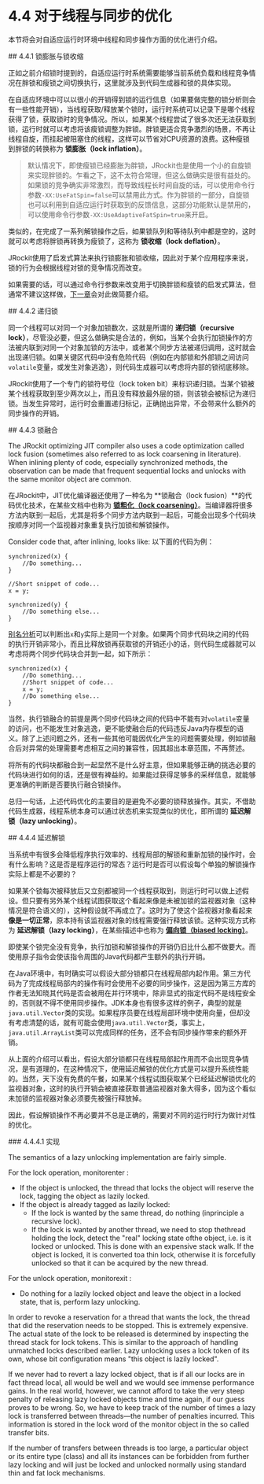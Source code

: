 # 4.4 对于线程与同步的优化

本节将会对自适应运行时环境中线程和同步操作方面的优化进行介绍。

<a name="4.4.1" />
## 4.4.1 锁膨胀与锁收缩

正如之前介绍锁时提到的，自适应运行时系统需要能够当前系统负载和线程竞争情况在胖锁和瘦锁之间切换执行，这里就涉及到代码生成器和锁的具体实现。

在自适应环境中可以以很小的开销得到锁的运行信息（如果要做完整的锁分析则会有一些性能开销），当线程获取/释放某个锁时，运行时系统可以记录下是哪个线程获得了锁，获取锁时的竞争情况。所以，如果某个线程尝试了很多次还无法获取到锁，运行时就可以考虑将该瘦锁调整为胖锁。胖锁更适合竞争激烈的场景，不再让线程自旋，而挂起被阻塞住的线程，这样可以节省对CPU资源的浪费。这种瘦锁到胖锁的转换称为 **锁膨胀（lock inflation）**。

>默认情况下，即使瘦锁已经膨胀为胖锁，JRockit也是使用一个小的自旋锁来实现胖锁的。乍看之下，这不太符合常理，但这么做确实是很有益处的。如果锁的竞争确实非常激烈，而导致线程长时间自旋的话，可以使用命令行参数`-XX:UseFatSpin=false`可以禁用此方式。作为胖锁的一部分，自旋锁也可以利用到自适应运行时获取到的反馈信息，这部分功能默认是禁用的，可以使用命令行参数`-XX:UseAdaptiveFatSpin=true`来开启。

类似的，在完成了一系列解锁操作之后，如果锁队列和等待队列中都是空的，这时就可以考虑将胖锁再转换为瘦锁了，这称为 **锁收缩（lock deflation）**。

JRockit使用了启发式算法来执行锁膨胀和锁收缩，因此对于某个应用程序来说，锁的行为会根据线程对锁的竞争情况而改变。

如果需要的话，可以通过命令行参数来改变用于切换胖锁和瘦锁的启发式算法，但通常不建议这样做，[下一章][1]会对此做简要介绍。

<a name="4.4.2" />
## 4.4.2 递归锁

同一个线程可以对同一个对象加锁数次，这就是所谓的 **递归锁（recursive lock）**，尽管没必要，但这么做确实是合法的，例如，当某个会执行加锁操作的方法被内联到对同一个对象加锁的方法中，或者某个同步方法被递归调用，这时就会出现递归锁。如果关键区代码中没有危险代码（例如在内部锁和外部锁之间访问`volatile`变量，或发生对象逃逸），则代码生成器可以考虑将内部的锁彻底移除。

JRockit使用了一个专门的锁符号位（lock token bit）来标识递归锁。当某个锁被某个线程获取到至少两次以上，而且没有释放最外层的锁，则该锁会被标记为递归锁。当发生异常时，运行时会重置递归标记，正确抛出异常，不会带来什么额外的同步操作的开销。

<a name="4.4.3" />
## 4.4.3 锁融合

The JRockit optimizing JIT compiler also uses a code optimization called lock fusion
(sometimes also referred to as lock coarsening in literature). When inlining plenty of
code, especially synchronized methods, the observation can be made that frequent
sequential locks and unlocks with the same monitor object are common.

在JRockit中，JIT优化编译器还使用了一种名为 **锁融合（lock fusion）**的代码优化技术，在某些文档中也称为 [**锁粗化（lock coarsening）**][2]。当编译器将很多方法内联到一起后，尤其是将多个同步方法内联到一起后，可能会出现多个代码块按顺序对同一个监视器对象重复执行加锁和解锁操作。

Consider code that, after inlining, looks like:
以下面的代码为例：

    synchronized(x) {
        //Do something...
    }
    
    //Short snippet of code...
    x = y;
    
    synchronized(y) {
        //Do something else...
    }

[别名分析][3]可以判断出`x`和`y`实际上是同一个对象。如果两个同步代码块之间的代码的执行开销非常小，而且比释放锁再获取锁的开销还小的话，则代码生成器就可以考虑将两个同步代码块合并到一起，如下所示：


    synchronized(x) {
        //Do something...
        //Short snippet of code...
        x = y;
        //Do something else...
    }

当然，执行锁融合的前提是两个同步代码块之间的代码中不能有对`volatile`变量的访问，也不能发生对象逃逸，更不能使融合后的代码违反Java内存模型的语义。除了上述问题之外，还有一些其他可能因优化产生的问题需要处理，例如锁融合后对异常的处理需要考虑相互之间的兼容性，因其超出本章范围，不再赘述。

将所有的代码块都融合到一起显然不是什么好主意，但如果能够正确的挑选必要的代码块进行如何的话，还是很有裨益的。如果能过获得足够多的采样信息，就能够更准确的判断是否要执行融合锁操作。

总归一句话，上述代码优化的主要目的是避免不必要的锁释放操作。其实，不借助代码生成器，线程系统本身可以通过状态机来实现类似的优化，即所谓的 **延迟解锁（lazy unlocking）**。

<a name="4.4.4" />
## 4.4.4 延迟解锁

当系统中有很多会降低程序执行效率的、线程局部的解锁和重新加锁的操作时，会有什么影响？这是否是程序运行的常态？运行时是否可以假设每个单独的解锁操作实际上都是不必要的？

如果某个锁每次被释放后又立刻都被同一个线程获取到，则运行时可以做上述假设。但只要有另外某个线程试图获取这个看起来像是未被加锁的监视器对象（这种情况是符合语义的），这种假设就不再成立了。这时为了使这个监视器对象看起来 **像是一切正常**，原本持有该监视器对象的线程需要强行释放该锁。这种实现方式称为 **延迟解锁（lazy locking）**，在某些描述中也称为 [**偏向锁（biased locking）**][4]。

即使某个锁完全没有竞争，执行加锁和解锁操作的开销仍旧比什么都不做要大。而使用原子指令会使该指令周围的Java代码都产生额外的执行开销。

在Java环境中，有时确实可以假设大部分锁都只在线程局部内起作用。第三方代码为了完成线程局部内的操作有时会使用不必要的同步操作，这是因为第三方库的作者无法知晓其代码是否会被用在并行环境中，除非显式的指定代码不是线程安全的，否则就不得不使用同步操作。JDK本身也有很多这样的例子，典型的就是`java.util.Vector`类的实现。如果程序员要在线程局部环境中使用向量，但却没有考虑清楚的话，就有可能会使用`java.util.Vector`类，事实上，`java.util.ArrayList`类可以完成同样的任务，还不会有同步操作带来的额外开销。

从上面的介绍可以看出，假设大部分锁都只在线程局部起作用而不会出现竞争情况，是有道理的，在这种情况下，使用延迟解锁的优化方式是可以提升系统性能的。当然，天下没有免费的午餐，如果某个线程试图获取某个已经延迟解锁优化的监视器对象，这时的执行开销会被直接获取普通监视器对象大得多，因为这个看似未加锁的监视器对象必须要先被强行释放掉。

因此，假设解锁操作不再必要并不总是正确的，需要对不同的运行时行为做针对性的优化。

<a name="4.4.4.1" />
### 4.4.4.1 实现

The semantics of a lazy unlocking implementation are fairly simple.

For the lock operation,  monitorenter :

* If the object is unlocked, the thread that locks the object will reserve the lock, tagging the object as lazily locked.
* If the object is already tagged as lazily locked:
    * If the lock is wanted by the same thread, do nothing (inprinciple a recursive lock).
    * If the lock is wanted by another thread, we need to stop thethread holding the lock, detect the "real" locking state ofthe object, i.e. is it locked or unlocked. This is done with an expensive stack walk. If the object is locked, it is converted toa thin lock, otherwise it is forcefully unlocked so that it can be acquired by the new thread.

For the unlock operation,  monitorexit :

* Do nothing for a lazily locked object and leave the object in a locked state, that is, perform lazy unlocking.

In order to revoke a reservation for a thread that wants the lock, the thread that did
the reservation needs to be stopped. This is extremely expensive. The actual state of
the lock to be released is determined by inspecting the thread stack for lock tokens.
This is similar to the approach of handling unmatched locks described earlier. Lazy
unlocking uses a lock token of its own, whose bit configuration means "this object is
lazily locked".

If we never had to revert a lazy locked object, that is if all our locks are in fact thread
local, all would be well and we would see immense performance gains. In the real
world, however, we cannot afford to take the very steep penalty of releasing lazy
locked objects time and time again, if our guess proves to be wrong. So, we have to
keep track of the number of times a lazy lock is transferred between threads—the
number of penalties incurred. This information is stored in the lock word of the
monitor object in the so called transfer bits.

If the number of transfers between threads is too large, a particular object or its entire
type (class) and all its instances can be forbidden from further lazy locking and will
just be locked and unlocked normally using standard thin and fat lock mechanisms.








[1]:    ../chap5/5.md
[2]:    http://www.oracle.com/technetwork/java/6-performance-137236.html#2.1.2
[3]:    http://en.wikipedia.org/wiki/Alias_analysis
[4]:    http://www.oracle.com/technetwork/java/6-performance-137236.html#2.1.1